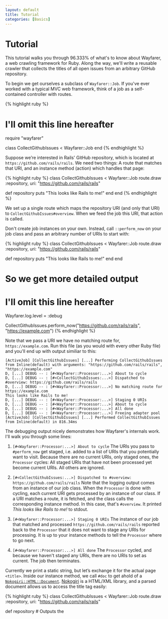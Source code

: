 ```yaml
---
layout: default
title: Tutorial
categories: [Basics]
---
```


# Tutorial
This tutorial walks you through 96.333% of what's to know about Wayfarer, a web crawling framework for Ruby. Along the way, we'll write a reusable crawler that collects the titles of all open issues from an arbitrary GitHub repository.

To begin we get ourselves a subclass of `Wayfarer::Job`. If you've ever worked with a typical MVC web framework, think of a job as a self-contained controller with routes.

{% highlight ruby %}
# I'll omit this line hereafter
require "wayfarer"

class CollectGithubIssues < Wayfarer::Job
end
{% endhighlight %}

Suppose we’re interested in Rails' GitHub repository, which is located at `https://github.com/rails/rails`. We need two things: A route that matches that URI, and an instance method (action) which handles that page:

{% highlight ruby %}
class CollectGithubIssues < Wayfarer::Job
  route.draw :repository, uri: "https://github.com/rails/rails"

  def repository
    puts "This looks like Rails to me!"
  end
end
{% endhighlight %}

We set up a single route which maps the repository URI (and only that URI) to `CollectGithubIssues#overview`. When we feed the job this URI, that action is called.

Don't create job instances on your own. Instead, call `::perform_now` on your job class and pass an arbitrary number of URIs to start with:

{% highlight ruby %}
class CollectGithubIssues < Wayfarer::Job
  route.draw :repository, uri: "https://github.com/rails/rails"

  def repository
    puts "This looks like Rails to me!"
  end
end

# So we get more detailed output
# I'll omit this line hereafter
Wayfarer.log.level = :debug

CollectGithubIssues.perform_now("https://github.com/rails/rails", "https://example.com")
{% endhighlight %}

Note that we pass a URI we have no matching route for, `https://example.com`. Run this file (as you would with every other Ruby file) and you'll end up with output similiar to this:

```
[ActiveJob] [CollectGithubIssues] [...] Performing CollectGithubIssues from Inline(default) with arguments: "https://github.com/rails/rails", "https://example.com"
D, [...] DEBUG -- : [#<Wayfarer::Processor:...>] About to cycle
D, [...] DEBUG -- : [#<CollectGithubIssues:...>] Dispatched to #overview: https://github.com/rails/rails
D, [...] DEBUG -- : [#<Wayfarer::Processor:...>] No matching route for https://example.com
This looks like Rails to me!
D, [...] DEBUG -- : [#<Wayfarer::Processor:...>] Staging 0 URIs
D, [...] DEBUG -- : [#<Wayfarer::Processor:...>] About to cycle
D, [...] DEBUG -- : [#<Wayfarer::Processor:...>] All done
D, [...] DEBUG -- : [#<Wayfarer::Processor:...>] Freeing adapter pool
[ActiveJob] [CollectGithubIssues] [...] Performed CollectGithubIssues from Inline(default) in 816.34ms
```

The debugging output nicely demonstrates how Wayfarer's internals work. I'll walk you through some lines:

1. `[#<Wayfarer::Processor:...>] About to cycle`
The URIs you pass to `#perform_now` get staged, i.e. added to a list of URIs that you potentially want to visit. Because there are no current URIs, only staged ones, the `Processor` cycles: All staged URIs that have not been processed yet become current URIs. All others are ignored.
2. `[#<CollectGithubIssues:...>] Dispatched to #overview: https://github.com/rails/rails`
Note that the logging output comes from an instance of our job class. When the `Processor` is done with cycling, each current URI gets processed by an instance of our class. If a URI matches a route, it is fetched, and the class calls the corresponding instance method. In this case, that's `#overview`. It  printed _This looks like Rails to me!_ to stdout.

3. `[#<Wayfarer::Processor:...>] Staging 0 URIs`
The instance of our job that matched and processed `https://github.com/rails/rails` reported back to the `Processor` that it does not want to stage any URIs for processing. It is up to your instance methods to tell the `Processor` where to go next.

4. `[#<Wayfarer::Processor:...>] All done`
The `Processor` cycled, and because we haven't staged any URIs, there are no URIs to set as current. The job then terminates.

Currently we print a static string, but let’s exchange it for the actual page `<title>`. Inside our instance method, we call `#doc` to get ahold of a [`Nokogiri::HTML::Document`](http://www.rubydoc.info/github/sparklemotion/nokogiri/Nokogiri/HTML/Document). [Nokogiri]() is a HTML/XML library, and a parsed document allows us to access the title tag easily:

{% highlight ruby %}
class CollectGithubIssues < Wayfarer::Job
  route.draw :repository, uri: "https://github.com/rails/rails"

  def repository
    # Outputs the <title> attribute value
    puts doc.title
  end
end
{% endhighlight %}

Wayfarer does not attempt to do black magic on top of Nokogiri. When it comes to extracting specific data from pages, you’re mostly on your own. There are helpers for finding links, CSS/JavaScript files and images (see [`Page` objects](page_objects.html)). But figuring out what the interesting parts of a HTTP response are is still up to you.

Wayfarer parses JSON, too. You'll get a `Hash` returned by `#doc` instead of a  Nokogiri document.

Rails’ issues are located at `https://github.com/rails/rails/issues`. We need a new route and a new instance method to handle this issue index. By calling `#stage` and passing in an arbitrary number of URIs, we can stage URIs for processing. Note that just because a URI gets staged does not mean it will be fetched—a matching route is required for every URI. Also, Wayfarer will by default ensure that no URI gets processed twice. This behaviour can be turned off, though (see [Configuration](configuration.html)).

{% highlight ruby %}
class CollectGithubIssues < Wayfarer::Job
  routes do
    draw :repository,  uri: "https://github.com/rails/rails"
    draw :issue_index, uri: "https://github.com/rails/rails/issues"
  end

  def repository
    # This is where we want to head at
    stage "https://github.com/rails/rails/issues"
  end

  def issue_index
    # We've arrived at the issue index!
    puts "Rails got some issues."
  end
end
{% endhighlight %}

What we have so far works fine for the Rails repository, but not for others, because the URIs are hardcoded. That's a real pity, because there are more than 10 million repositories on GitHub. We can do better quite easily. Instead of using a URI rule, we switch to a host and path rule.

A host rule narrows down the host portion of a URI, and a path rule the path. Instead of hard-coding the path, we use pattern matching and have interesting parts of the path extracted for us:

{% highlight ruby %}
class CollectGithubIssues < Wayfarer::Job
  routes do
    # Both routes match only if
    # (1) The host is github.com and
    # (2) The path is as specified
    draw :repository,  host: "github.com", path: "/:user/:repo"
    draw :issue_index, host: "github.com", path: "/:user/:repo/issues"
  end

  def repository
    stage "https://github.com/rails/rails/issues"
  end

  def issue_index
    # You have access to the extracted path parameters: params # => { repo: ...}
    # Prints 'rails belongs to rails'.
    puts "#{params['repo']} belongs to #{params['user']}"
  end
end
{% endhighlight %}

Note that the issue index's URI is still hard-coded. Usually, when doing web scraping, there are two possibilities you identify URIs on a page that you want to follow:

1. You can construct the next URI from the current URI.
2. The URI you're interested in is contained in the response, e.g. in a `<a>` tag's `href` property.

For the first case, say we're on `https://github.com/:user/:repo` and want to go to `https://github.com/:user/:repo/issues`. All that separates both URIs is the last path segment, and you can simply append it at runtime:

{% highlight ruby %}
class CollectGithubIssues < Wayfarer::Job
  # ...

  def repository
    stage page.uri << "/issues"
  end

  # ...
end
{% endhighlight %}

`#page` returns a [`Page` object](), the general representation of a retrieved page. It gives you access to the origin URI, the response headers, the status code and the raw response body and more.

The second case is where Wayfarer's routing really shines. You know that the path structure is `/:user/:repo/issues` and that there's a link somewhere on the repository's frontpage that links to there. In order to iterate quickly, you can stage all links of the current page, and have your routes ensure that only the interesting ones get processed.

{% highlight ruby %}
class CollectGithubIssues < Wayfarer::Job
  # ...

  def repository
    # But only route-matching one's get processed
    stage page.links
  end

  # ...
end
{% endhighlight %}

`Page#links` returns all links of the current site. But staging all links brings overhead with it, and you'll want to narrow down the links you stage, especially when crawling large page structures. `Page#links` lets you narrow down the links you want to stage by passing in an arbitrary number of CSS selectors. For clarity, let's give the interesting link its own private helper method:

{% highlight ruby %}
class CollectGithubIssues < Wayfarer::Job
  routes do
    draw :repository,  host: "github.com", path: "/:user/:repo"
    draw :issue_index, host: "github.com", path: "/:user/:repo/issues"
  end

  def repository
    stage issue_index_uri
  end

  def issue_index
    puts "#{params['repo']} belongs to #{params['user']}"
  end

  private

  def issue_index_uri
    page.links ".reponav-item"
  end
end
{% endhighlight %}

URIs never get dispatched to private instance methods.

We're prepared to go after the individual issues now. We add the `#issue` action, and route to it with a host and path rule. Links to an issue have the class `.issue-title-link`, so we can apply the same technique as above:

{% highlight ruby %}
class CollectGithubIssues < Wayfarer::Job
  routes do
    draw :repository,  host: "github.com", path: "/:user/:repo"
    draw :issue_index, host: "github.com", path: "/:user/:repo/issues"
    draw :issue,       host: "github.com", path: "/:user/:repo/issues/:id"
  end

  def repository
    stage issue_index_uri
  end

  def issue_index
    stage issue_uris
  end

  def issue
    puts "Now that's an issue!"
  end

  private

  def issue_index_uri
    page.links ".reponav-item"
  end

  def issue_uris
    page.links ".Box-row-link"
  end
end

CollectGithubIssues.perform_now("https://github.com/rails/rails")
{% endhighlight %}

Nothing new here. What’s left is paginating through all issue indexs:

{% highlight ruby %}
class CollectGithubIssues < Wayfarer::Job
  routes do
    draw :repository,  host: "github.com", path: "/:user/:repo"
    draw :issue_index, host: "github.com", path: "/:user/:repo/issues"
    draw :issue,       host: "github.com", path: "/:user/:repo/issues/:id"
  end

  def repository
    stage issue_index_uri
  end

  def issue_index
    stage issue_uris, next_issue_index_uri
  end

  def issue
    puts "I'm issue No. #{params['id']}"
  end

  private

  def issue_index_uri
    page.links ".reponav-item"
  end

  def issue_uris
    page.links ".Box-row-link"
  end

  def next_issue_index_uri
    page.links ".next_page"
  end
end

CollectGithubIssues.perform_now("https://github.com/rails/rails")
{% endhighlight %}

By default, all this work happens within a single thread. Let's bump up the number of threads to 16:

{% highlight ruby %}
class CollectGithubIssues < Wayfarer::Job
  config.connection_count = 16

  # ...
end
{% endhighlight %}

While we're at it, why not collect all these issues, instead of writing them to stdout immediately? We'll use a Hash and store the page titles keyed by the issue's ID:

{% highlight ruby %}
class CollectGithubIssues < Wayfarer::Job
  routes do
    draw :repository,  host: "github.com", path: "/:user/:repo"
    draw :issue_index, host: "github.com", path: "/:user/:repo/issues"
    draw :issue,       host: "github.com", path: "/:user/:repo/issues/:id"
  end

  # Locals are accessible from your instance methods
  let(:issues) { {} }

  def repository
    stage issue_index_uri
  end

  def issue_index
    stage issue_uris
    stage next_issue_index_uri
  end

  def issue
    issues[params["id"]] = doc.title
  end

  private

  def issue_index_uri
    page.links ".reponav-item"
  end

  def issue_uris
    page.links ".Box-row-link"
  end

  def next_issue_index_uri
    page.links ".next_page"
  end
end

CollectGithubIssues.perform_now("https://github.com/rails/rails")
{% endhighlight %}

You might recognize `::let` from RSpec but here it has completely different semantics: No lazy evaluation; the block you pass in is evaluated instantaneously.

There's a twist to `::let`, though. We just bumped the number of threads to 16. Ruby's Hashes are not thread-safe. That's why `::let` replaces both Hashes and Arrays with [thread-safe replacements](https://github.com/ruby-concurrency/thread_safe) behind the scenes for you.

Now we're collecting issue titles, but we haven't had the chance to do anything with them: After no URIs are left to process, the job terminates. We can use the `::after_crawl` callback to do something useful with locals:

{% highlight ruby %}
class CollectGithubIssues < Wayfarer::Job
  routes do
    draw :repository,      host: "github.com", path: "/:user/:repo"
    draw :issue_index, host: "github.com", path: "/:user/:repo/issues"
    draw :issue,         host: "github.com", path: "/:user/:repo/issues/:id"
  end

  let(:issues) { {} }

  after_crawl do
    issues.each do |(id, title)|
      puts "#{id} -- #{title}"
    end
  end

  def repository
    stage issue_index_uri
  end

  def issue_index
    stage issue_uris
    stage next_issue_index_uri
  end

  def issue
    issues[params["id"]] = doc.title
  end

  private

  def issue_index_uri
    page.links ".reponav-item"
  end

  def issue_uris
    page.links ".Box-row-link"
  end

  def next_issue_index_uri
    page.links ".next_page"
  end
end

CollectGithubIssues.perform_now("https://github.com/rails/rails")
{% endhighlight %}

There's also `::before_crawl`. Both callbacks fire on the main thread.
